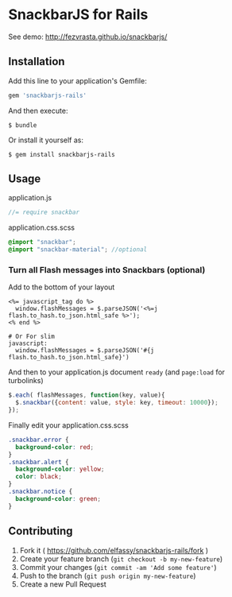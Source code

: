 # SnackbarJS for Rails

See demo: 
http://fezvrasta.github.io/snackbarjs/

## Installation

Add this line to your application's Gemfile:

```ruby
gem 'snackbarjs-rails'
```

And then execute:

    $ bundle

Or install it yourself as:

    $ gem install snackbarjs-rails

## Usage

application.js
```javascript
//= require snackbar
```

application.css.scss
```scss
@import "snackbar";
@import "snackbar-material"; //optional
```

### Turn all Flash messages into Snackbars (optional)

Add to the bottom of your layout
```
<%= javascript_tag do %>
  window.flashMessages = $.parseJSON('<%=j flash.to_hash.to_json.html_safe %>');
<% end %>

# Or For slim
javascript:
  window.flashMessages = $.parseJSON('#{j flash.to_hash.to_json.html_safe}')
```

And then to your application.js document `ready` (and `page:load` for turbolinks)
```javascript
$.each( flashMessages, function(key, value){
  $.snackbar({content: value, style: key, timeout: 10000});
});
```

Finally edit your application.css.scss
```scss
.snackbar.error {
  background-color: red;
}
.snackbar.alert {
  background-color: yellow;
  color: black;
}
.snackbar.notice {
  background-color: green;
}
```

## Contributing

1. Fork it ( https://github.com/elfassy/snackbarjs-rails/fork )
2. Create your feature branch (`git checkout -b my-new-feature`)
3. Commit your changes (`git commit -am 'Add some feature'`)
4. Push to the branch (`git push origin my-new-feature`)
5. Create a new Pull Request
